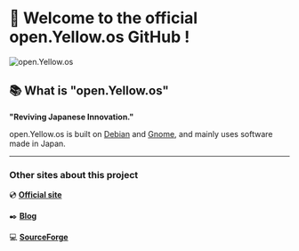 # :wave: Welcome to the official open.Yellow.os GitHub !

![open.Yellow.os](https://user-images.githubusercontent.com/52069677/202466050-69e23a14-e6e7-4cf3-a9e6-e20885340676.png "open.Yellow.os")


## :books: What is "open.Yellow.os"

**"Reviving Japanese Innovation."**

open.Yellow.os is built on [Debian](https://www.debian.org/) and [Gnome](https://www.gnome.org/), and mainly uses software made in Japan.

---

###  Other sites about this project

:cd: [**Official site**](https://openyellowos.com/ "Official site")

:black_nib: [**Blog**](https://pc-freedom.net/category/open-yellow-os/ "Blog")

:computer: [**SourceForge**](https://github.com/openyellowos "SourceForge")
